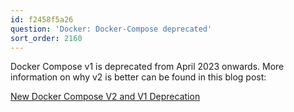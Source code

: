 ```yaml
---
id: f2458f5a26
question: 'Docker: Docker-Compose deprecated'
sort_order: 2160
---
```


Docker Compose v1 is deprecated from April 2023 onwards. More information on why v2 is better can be found in this blog post:

[New Docker Compose V2 and V1 Deprecation](https://www.docker.com/blog/new-docker-compose-v2-and-v1-deprecation/)